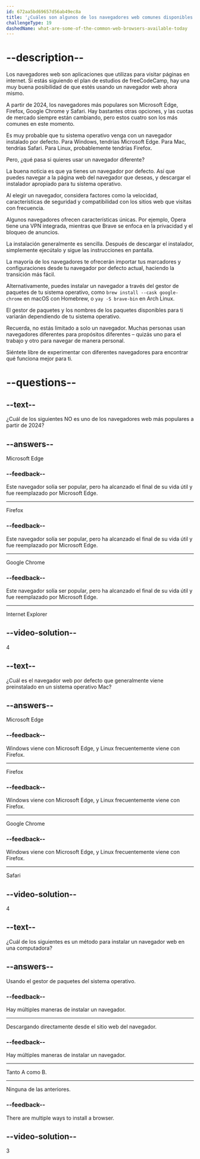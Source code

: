 ```yaml
---
id: 672aa5bd69657d56ab49ec8a
title: '¿Cuáles son algunos de los navegadores web comunes disponibles hoy en día y cómo instalas uno?'
challengeType: 19
dashedName: what-are-some-of-the-common-web-browsers-available-today
---
```


# --description--

Los navegadores web son aplicaciones que utilizas para visitar páginas en internet. Si estás siguiendo el plan de estudios de freeCodeCamp, hay una muy buena posibilidad de que estés usando un navegador web ahora mismo.

A partir de 2024, los navegadores más populares son Microsoft Edge, Firefox, Google Chrome y Safari. Hay bastantes otras opciones, y las cuotas de mercado siempre están cambiando, pero estos cuatro son los más comunes en este momento.

Es muy probable que tu sistema operativo venga con un navegador instalado por defecto. Para Windows, tendrías Microsoft Edge. Para Mac, tendrías Safari. Para Linux, probablemente tendrías Firefox.

Pero, ¿qué pasa si quieres usar un navegador diferente?

La buena noticia es que ya tienes un navegador por defecto. Así que puedes navegar a la página web del navegador que deseas, y descargar el instalador apropiado para tu sistema operativo.

Al elegir un navegador, considera factores como la velocidad, características de seguridad y compatibilidad con los sitios web que visitas con frecuencia.

Algunos navegadores ofrecen características únicas. Por ejemplo, Opera tiene una VPN integrada, mientras que Brave se enfoca en la privacidad y el bloqueo de anuncios.

La instalación generalmente es sencilla. Después de descargar el instalador, simplemente ejecútalo y sigue las instrucciones en pantalla.

La mayoría de los navegadores te ofrecerán importar tus marcadores y configuraciones desde tu navegador por defecto actual, haciendo la transición más fácil.

Alternativamente, puedes instalar un navegador a través del gestor de paquetes de tu sistema operativo, como `brew install --cask google-chrome` en macOS con Homebrew, o `yay -S brave-bin` en Arch Linux.

El gestor de paquetes y los nombres de los paquetes disponibles para ti variarán dependiendo de tu sistema operativo.

Recuerda, no estás limitado a solo un navegador. Muchas personas usan navegadores diferentes para propósitos diferentes – quizás uno para el trabajo y otro para navegar de manera personal.

Siéntete libre de experimentar con diferentes navegadores para encontrar qué funciona mejor para ti.

# --questions--

## --text--

¿Cuál de los siguientes NO es uno de los navegadores web más populares a partir de 2024?

## --answers--

Microsoft Edge

### --feedback--

Este navegador solía ser popular, pero ha alcanzado el final de su vida útil y fue reemplazado por Microsoft Edge.

---

Firefox

### --feedback--

Este navegador solía ser popular, pero ha alcanzado el final de su vida útil y fue reemplazado por Microsoft Edge.

---

Google Chrome

### --feedback--

Este navegador solía ser popular, pero ha alcanzado el final de su vida útil y fue reemplazado por Microsoft Edge.

---

Internet Explorer

## --video-solution--

4

## --text--

¿Cuál es el navegador web por defecto que generalmente viene preinstalado en un sistema operativo Mac?

## --answers--

Microsoft Edge

### --feedback--

Windows viene con Microsoft Edge, y Linux frecuentemente viene con Firefox.

---

Firefox

### --feedback--

Windows viene con Microsoft Edge, y Linux frecuentemente viene con Firefox.

---

Google Chrome

### --feedback--

Windows viene con Microsoft Edge, y Linux frecuentemente viene con Firefox.

---

Safari

## --video-solution--

4

## --text--

¿Cuál de los siguientes es un método para instalar un navegador web en una computadora?

## --answers--

Usando el gestor de paquetes del sistema operativo.

### --feedback--

Hay múltiples maneras de instalar un navegador.

---

Descargando directamente desde el sitio web del navegador.

### --feedback--

Hay múltiples maneras de instalar un navegador.

---

Tanto A como B.

---

Ninguna de las anteriores.

### --feedback--

There are multiple ways to install a browser.

## --video-solution--

3
